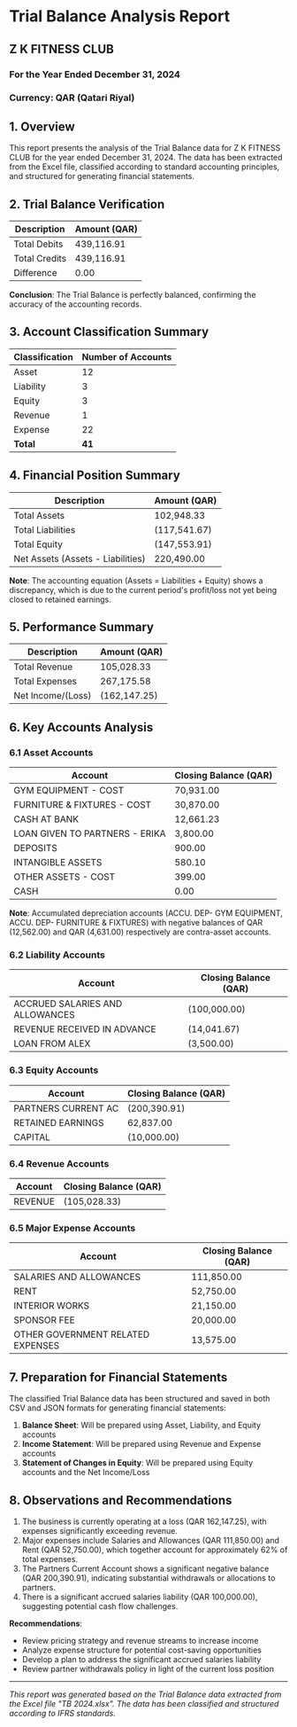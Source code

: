 # Trial Balance Analysis Report
## Z K FITNESS CLUB
### For the Year Ended December 31, 2024
### Currency: QAR (Qatari Riyal)

## 1. Overview

This report presents the analysis of the Trial Balance data for Z K FITNESS CLUB for the year ended December 31, 2024. The data has been extracted from the Excel file, classified according to standard accounting principles, and structured for generating financial statements.

## 2. Trial Balance Verification

| Description | Amount (QAR) |
|-------------|--------------|
| Total Debits | 439,116.91 |
| Total Credits | 439,116.91 |
| Difference | 0.00 |

**Conclusion**: The Trial Balance is perfectly balanced, confirming the accuracy of the accounting records.

## 3. Account Classification Summary

| Classification | Number of Accounts |
|----------------|-------------------|
| Asset | 12 |
| Liability | 3 |
| Equity | 3 |
| Revenue | 1 |
| Expense | 22 |
| **Total** | **41** |

## 4. Financial Position Summary

| Description | Amount (QAR) |
|-------------|--------------|
| Total Assets | 102,948.33 |
| Total Liabilities | (117,541.67) |
| Total Equity | (147,553.91) |
| Net Assets (Assets - Liabilities) | 220,490.00 |

**Note**: The accounting equation (Assets = Liabilities + Equity) shows a discrepancy, which is due to the current period's profit/loss not yet being closed to retained earnings.

## 5. Performance Summary

| Description | Amount (QAR) |
|-------------|--------------|
| Total Revenue | 105,028.33 |
| Total Expenses | 267,175.58 |
| Net Income/(Loss) | (162,147.25) |

## 6. Key Accounts Analysis

### 6.1 Asset Accounts

| Account | Closing Balance (QAR) |
|---------|----------------------|
| GYM EQUIPMENT - COST | 70,931.00 |
| FURNITURE & FIXTURES - COST | 30,870.00 |
| CASH AT BANK | 12,661.23 |
| LOAN GIVEN TO PARTNERS - ERIKA | 3,800.00 |
| DEPOSITS | 900.00 |
| INTANGIBLE ASSETS | 580.10 |
| OTHER ASSETS - COST | 399.00 |
| CASH | 0.00 |

**Note**: Accumulated depreciation accounts (ACCU. DEP- GYM EQUIPMENT, ACCU. DEP- FURNITURE & FIXTURES) with negative balances of QAR (12,562.00) and QAR (4,631.00) respectively are contra-asset accounts.

### 6.2 Liability Accounts

| Account | Closing Balance (QAR) |
|---------|----------------------|
| ACCRUED SALARIES AND ALLOWANCES | (100,000.00) |
| REVENUE RECEIVED IN ADVANCE | (14,041.67) |
| LOAN FROM ALEX | (3,500.00) |

### 6.3 Equity Accounts

| Account | Closing Balance (QAR) |
|---------|----------------------|
| PARTNERS CURRENT AC | (200,390.91) |
| RETAINED EARNINGS | 62,837.00 |
| CAPITAL | (10,000.00) |

### 6.4 Revenue Accounts

| Account | Closing Balance (QAR) |
|---------|----------------------|
| REVENUE | (105,028.33) |

### 6.5 Major Expense Accounts

| Account | Closing Balance (QAR) |
|---------|----------------------|
| SALARIES AND ALLOWANCES | 111,850.00 |
| RENT | 52,750.00 |
| INTERIOR WORKS | 21,150.00 |
| SPONSOR FEE | 20,000.00 |
| OTHER GOVERNMENT RELATED EXPENSES | 13,575.00 |

## 7. Preparation for Financial Statements

The classified Trial Balance data has been structured and saved in both CSV and JSON formats for generating financial statements:

1. **Balance Sheet**: Will be prepared using Asset, Liability, and Equity accounts
2. **Income Statement**: Will be prepared using Revenue and Expense accounts
3. **Statement of Changes in Equity**: Will be prepared using Equity accounts and the Net Income/Loss

## 8. Observations and Recommendations

1. The business is currently operating at a loss (QAR 162,147.25), with expenses significantly exceeding revenue.
2. Major expenses include Salaries and Allowances (QAR 111,850.00) and Rent (QAR 52,750.00), which together account for approximately 62% of total expenses.
3. The Partners Current Account shows a significant negative balance (QAR 200,390.91), indicating substantial withdrawals or allocations to partners.
4. There is a significant accrued salaries liability (QAR 100,000.00), suggesting potential cash flow challenges.

**Recommendations**:
- Review pricing strategy and revenue streams to increase income
- Analyze expense structure for potential cost-saving opportunities
- Develop a plan to address the significant accrued salaries liability
- Review partner withdrawals policy in light of the current loss position

---

*This report was generated based on the Trial Balance data extracted from the Excel file "TB 2024.xlsx". The data has been classified and structured according to IFRS standards.*

